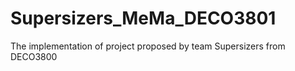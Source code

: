 # Supersizers_MeMa_DECO3801

The implementation of project proposed by team Supersizers from DECO3800
